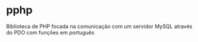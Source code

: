 # pphp
Biblioteca de PHP focada na comunicação com um servidor MySQL através do PDO com funções em português
